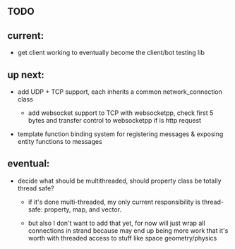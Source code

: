 TODO
----

## current:

* get client working to eventually become the client/bot testing lib

## up next:

* add UDP + TCP support, each inherits a common network_connection class

	* add websocket support to TCP with websocketpp, check first 5 bytes and transfer control to websocketpp if is http request

* template function binding system for registering messages & exposing entity functions to messages

## eventual:

* decide what should be multithreaded, should property class be totally thread safe?

	* if it's done multi-threaded, my only current responsibility is thread-safe: property, map, and vector.

	* but also I don't want to add that yet, for now will just wrap all connections in strand because may
	end up being more work that it's worth with threaded access to stuff like space geometry/physics
